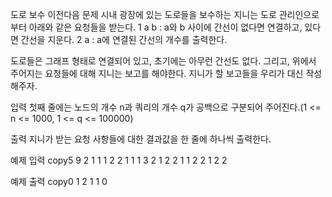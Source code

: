 도로 보수
이전다음
문제
시내 광장에 있는 도로들을 보수하는 지니는 도로 관리인으로부터 아래와 같은 요청들을 받는다. 1 a b : a와 b 사이에 간선이 없다면 연결하고, 있다면 간선을 지운다. 2 a : a에 연결된 간선의 개수를 출력한다.

도로들은 그래프 형태로 연결되어 있고, 초기에는 아무런 간선도 없다. 그리고, 위에서 주어지는 요청들에 대해 지니는 보고를 해야한다. 지니가 할 보고들을 우리가 대신 작성해주자.

입력
첫째 줄에는 노드의 개수 n과 쿼리의 개수 q가 공백으로 구분되어 주어진다.(1 <= n <= 1000, 1 <= q <= 100000)

출력
지니가 받는 요청 사항들에 대한 결과값을 한 줄에 하나씩 출력한다.

예제 입력
copy5 9
2 1
1 1 2
2 1
1 1 3
2 1
2 2
1 1 2
2 1
2 2

예제 출력
copy0
1
2
1
1
0